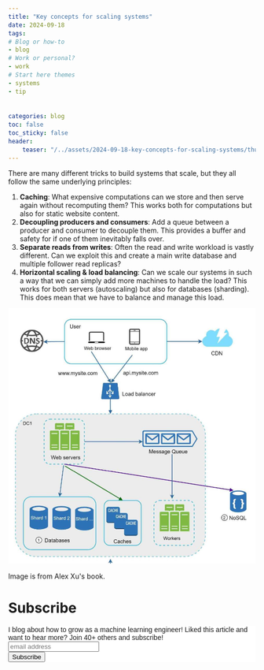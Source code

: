 ```yaml
---
title: "Key concepts for scaling systems"
date: 2024-09-18
tags:
# Blog or how-to
- blog
# Work or personal?
- work
# Start here themes
- systems
- tip


categories: blog
toc: false
toc_sticky: false
header:
    teaser: "/../assets/2024-09-18-key-concepts-for-scaling-systems/thumbnail.png"
---
```

<!-- ctrl + alt + v -->

There are many different tricks to build systems that scale, but they all follow the same underlying principles:

1. **Caching**: What expensive computations can we store and then serve again without recomputing them? This works both for computations but also for static website content.
2. **Decoupling producers and consumers**: Add a queue between a producer and consumer to decouple them. This provides a buffer and safety for if one of them inevitably falls over. 
3. **Separate reads from writes**: Often the read and write workload is vastly different. Can we exploit this and create a main write database and multiple follower read replicas?
4. **Horizontal scaling & load balancing**: Can we scale our systems in such a way that we can simply add more machines to handle the load? This works for both servers (autoscaling) but also for databases (sharding). This does mean that we have to balance and manage this load.

![](/../assets/2024-09-18-key-concepts-for-scaling-systems/2024-09-18-00-37-44.png)

Image is from Alex Xu's book. 

<!-- https://app.bannerbear.com/projects/POobgvMNDkxzxAYW70/templates/3g8zka5Y2OlaDEJXBY

https://www.photopea.com/ -->




# Subscribe

<!-- Begin Mailchimp Signup Form -->
<link href="//cdn-images.mailchimp.com/embedcode/horizontal-slim-10_7.css" rel="stylesheet" type="text/css">
<style type="text/css">
#mc_embed_signup{background:#fff; clear:left; font:14px Helvetica,Arial,sans-serif; width:100%;}
/* Add your own Mailchimp form style overrides in your site stylesheet or in this style block.
    We recommend moving this block and the preceding CSS link to the HEAD of your HTML file. */
</style>
<div id="mc_embed_signup">
<form action="https://gmail.us3.list-manage.com/subscribe/post?u=92fe86c389878585bc87837e8&amp;id=50543deff9" method="post" id="mc-embedded-subscribe-form" name="mc-embedded-subscribe-form" class="validate" target="_blank" novalidate>
    <div id="mc_embed_signup_scroll">
<label for="mce-EMAIL">I blog about how to grow as a machine learning engineer! Liked this article and want to hear more? Join 40+ others and subscribe!</label>
<input type="email" value="" name="EMAIL" class="email" id="mce-EMAIL" placeholder="email address" required>
    <!-- real people should not fill this in and expect good things - do not remove this or risk form bot signups-->
    <div style="position: absolute; left: -5000px;" aria-hidden="true"><input type="text" name="b_92fe86c389878585bc87837e8_50543deff9" tabindex="-1" value=""></div>
    <div class="clear"><input type="submit" value="Subscribe" name="subscribe" id="mc-embedded-subscribe" class="button"></div>
    </div>
</form>
</div>
<!--End mc_embed_signup-->
    